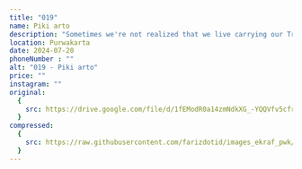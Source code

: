 ```yaml
---
title: "019"
name: Piki arto
description: "Sometimes we're not realized that we live carrying our Trash everywhere, put them in nature and became disaster. "
location: Purwakarta
date: 2024-07-20
phoneNumber : ""
alt: "019 - Piki arto"
price: ""
instagram: ""
original:
  {
    src: https://drive.google.com/file/d/1fEModR0a14zmNdkXG_-YQQVfv5cfr2yL/view?usp=sharing,
  }
compressed:
  {
    src: https://raw.githubusercontent.com/farizdotid/images_ekraf_pwk/main/teraspendopocoffee/019.jpg,
  }
---
```

